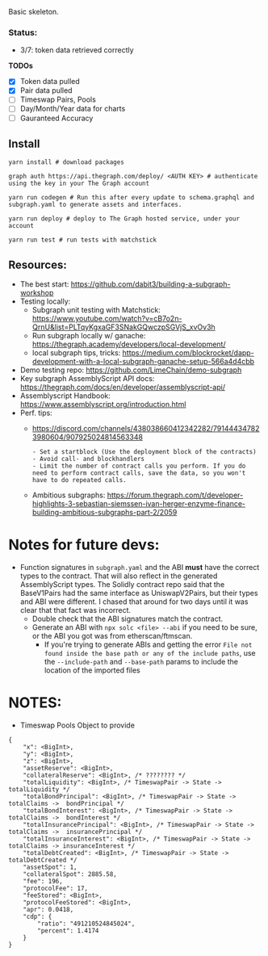 Basic skeleton.

### Status:
- 3/7: token data retrieved correctly

**TODOs**
- [x] Token data pulled
- [x] Pair data pulled
- [ ] Timeswap Pairs, Pools
- [ ] Day/Month/Year data for charts
- [ ] Gauranteed Accuracy

## Install

```
yarn install # download packages

graph auth https://api.thegraph.com/deploy/ <AUTH KEY> # authenticate using the key in your The Graph account

yarn run codegen # Run this after every update to schema.graphql and subgraph.yaml to generate assets and interfaces. 

yarn run deploy # deploy to The Graph hosted service, under your account

yarn run test # run tests with matchstick 
```

## Resources: 

- The best start: https://github.com/dabit3/building-a-subgraph-workshop
- Testing locally: 
  - Subgraph unit testing with Matchstick: https://www.youtube.com/watch?v=cB7o2n-QrnU&list=PLTqyKgxaGF3SNakGQwczpSGVjS_xvOv3h
  - Run subgraph locally w/ ganache: https://thegraph.academy/developers/local-development/
  - local subgraph tips, tricks: https://medium.com/blockrocket/dapp-development-with-a-local-subgraph-ganache-setup-566a4d4cbb
- Demo testing repo: https://github.com/LimeChain/demo-subgraph
- Key subgraph AssemblyScript API docs: https://thegraph.com/docs/en/developer/assemblyscript-api/
- Assemblyscript Handbook: https://www.assemblyscript.org/introduction.html
- Perf. tips:
  - https://discord.com/channels/438038660412342282/791444347823980604/907925024814563348
  
    ```
    - Set a startblock (Use the deployment block of the contracts)
    - Avoid call- and blockhandlers 
    - Limit the number of contract calls you perform. If you do need to perform contract calls, save the data, so you won't have to do repeated calls.
    ```
  -  Ambitious subgraphs: https://forum.thegraph.com/t/developer-highlights-3-sebastian-siemssen-ivan-herger-enzyme-finance-building-ambitious-subgraphs-part-2/2059

# Notes for future devs:

- Function signatures in `subgraph.yaml` and the ABI **must** have the correct types to the contract. That will also reflect in the generated AssemblyScript types. The Solidly contract repo said that the BaseV1Pairs had the same interface as UniswapV2Pairs, but their types and ABI were different. I chased that around for two days until it was clear that that fact was incorrect.
  - Double check that the ABI signatures match the contract.  
  - Generate an ABI with `npx solc <file> --abi` if you need to be sure, or the ABI you got was from etherscan/ftmscan.
    - If you're trying to generate ABIs and getting the error `File not found inside the base path or any of the include paths`, use the `--include-path` and `--base-path` params to include the location of the imported files

# NOTES:

- Timeswap Pools Object to provide 

```
{
    "x": <BigInt>,
    "y": <BigInt>,
    "z": <BigInt>,
    "assetReserve": <BigInt>,
    "collateralReserve": <BigInt>, /* ???????? */
    "totalLiquidity": <BigInt>, /* TimeswapPair -> State -> totalLiquidity */
    "totalBondPrincipal": <BigInt>, /* TimeswapPair -> State -> totalClaims ->  bondPrincipal */
    "totalBondInterest": <BigInt>, /* TimeswapPair -> State -> totalClaims ->  bondInterest */
    "totalInsurancePrincipal": <BigInt>, /* TimeswapPair -> State -> totalClaims ->  insurancePrincipal */
    "totalInsuranceInterest": <BigInt>, /* TimeswapPair -> State -> totalClaims -> insuranceInterest */
    "totalDebtCreated": <BigInt>, /* TimeswapPair -> State -> totalDebtCreated */
    "assetSpot": 1,
    "collateralSpot": 2885.58,
    "fee": 196,
    "protocolFee": 17,
    "feeStored": <BigInt>,
    "protocolFeeStored": <BigInt>,
    "apr": 0.0418,
    "cdp": {
        "ratio": "491210524845024",
        "percent": 1.4174
    }
}
```
